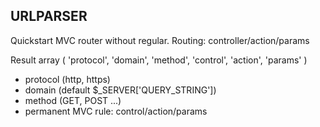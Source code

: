 ## URLPARSER


Quickstart MVC router without regular. Routing: controller/action/params

Result array (
  'protocol',
  'domain',
  'method',
  'control',
  'action',
  'params'
)

* protocol (http, https)
* domain (default $_SERVER['QUERY_STRING'])
* method (GET, POST ...)
* permanent MVC rule: control/action/params

